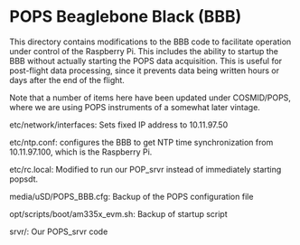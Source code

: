 # POPS Beaglebone Black (BBB)
This directory contains modifications to the BBB code to facilitate
operation under control of the Raspberry Pi. This includes the
ability to startup the BBB without actually starting the POPS
data acquisition. This is useful for post-flight data processing,
since it prevents data being written hours or days after the end
of the flight.

Note that a number of items here have been updated under COSMID/POPS,
where we are using POPS instruments of a somewhat later vintage.

etc/network/interfaces: Sets fixed IP address to 10.11.97.50

etc/ntp.conf: configures the BBB to get NTP time synchronization
from 10.11.97.100, which is the Raspberry Pi.

etc/rc.local: Modified to run our POP_srvr instead of immediately
starting popsdt.

media/uSD/POPS_BBB.cfg: Backup of the POPS configuration file

opt/scripts/boot/am335x_evm.sh: Backup of startup script

srvr/: Our POPS_srvr code
